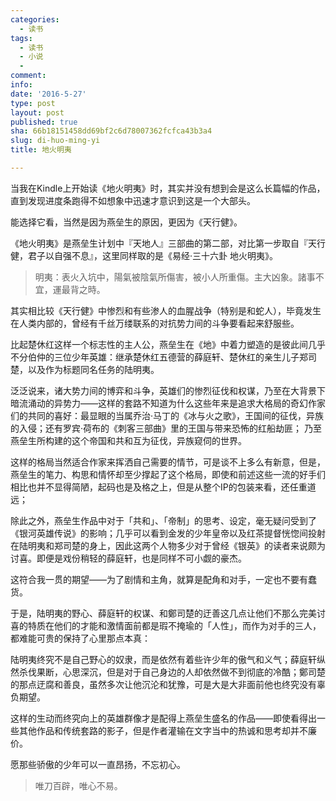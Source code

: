 ```yaml
---
categories:
  - 读书
tags:
  - 读书
  - 小说
  - 
comment: 
info: 
date: '2016-5-27'
type: post
layout: post
published: true
sha: 66b18151458dd69bf2c6d78007362fcfca43b3a4
slug: di-huo-ming-yi
title: 地火明夷

---
```



当我在Kindle上开始读《地火明夷》时，其实并没有想到会是这么长篇幅的作品，直到发现进度条跑得不如想象中迅速才意识到这是一个大部头。

能选择它看，当然是因为燕垒生的原因，更因为《天行健》。

《地火明夷》是燕垒生计划中『天地人』三部曲的第二部，对比第一步取自『天行健，君子以自强不息』，这里同样取的是《易经·三十六卦 地火明夷》。

> 明夷：表火入坑中，陽氣被陰氣所傷害，被小人所重傷。主大凶象。諸事不宜，運最背之時。 

其实相比较《天行健》中惨烈和有些渗人的血腥战争（特别是和蛇人），毕竟发生在人类内部的，曾经有千丝万缕联系的对抗势力间的斗争要看起来舒服些。

比起楚休红这样一个标志性的主人公，燕垒生在《地》中着力塑造的是彼此间几乎不分伯仲的三位少年英雄：继承楚休红五德营的薛庭轩、楚休红的亲生儿子郑司楚，以及作为标题同名任务的陆明夷。

泛泛说来，诸大势力间的博弈和斗争，英雄们的惨烈征伐和权谋，乃至在大背景下暗流涌动的异势力——这样的套路不知道为什么这些年来是追求大格局的奇幻作家们的共同的喜好：最显眼的当属乔治·马丁的《冰与火之歌》，王国间的征伐，异族的入侵；还有罗宾·荷布的《刺客三部曲》里的王国与带来恐怖的红船劫匪； 乃至燕垒生所构建的这个帝国和共和互为征伐，异族窥伺的世界。

这样的格局当然适合作家来挥洒自己需要的情节，可是谈不上多么有新意，但是，燕垒生的笔力、构思和情怀却至少撑起了这个格局，即使和前述这些一流的好手们相比也并不显得简陋，起码也是及格之上，但是从整个IP的包装来看，还任重道远；

除此之外，燕垒生作品中对于「共和」、「帝制」的思考、设定，毫无疑问受到了《银河英雄传说》的影响；几乎可以看到金发的少年皇帝以及红茶提督恍惚间投射在陆明夷和郑司楚的身上，因此这两个人物多少对于曾经《银英》的读者来说颇为讨喜。即便是戏份稍轻的薛庭轩，也是同样不可小觑的豪杰。

这符合我一贯的期望——为了剧情和主角，就算是配角和对手，一定也不要有蠢货。

于是，陆明夷的野心、薛庭轩的权谋、和鄭司楚的迂善这几点让他们不那么完美讨喜的特质在他们的才能和激情面前都是瑕不掩瑜的「人性」，而作为对手的三人，都难能可贵的保持了心里那点本真：

陆明夷终究不是自己野心的奴隶，而是依然有着些许少年的傲气和义气；薛庭轩纵然杀伐果断，心思深沉，但是对于自己身边的人却依然做不到彻底的冷酷；鄭司楚的那点迂腐和善良，虽然多次让他沉沦和犹豫，可是大是大非面前他也终究没有辜负期望。

这样的生动而终究向上的英雄群像才是配得上燕垒生盛名的作品——即使看得出一些其他作品和传统套路的影子，但是作者灌输在文字当中的热诚和思考却并不廉价。

愿那些骄傲的少年可以一直昂扬，不忘初心。

> 唯刀百辟，唯心不易。


